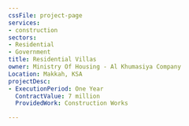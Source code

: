 ```yaml
---
cssFile: project-page
services:
- construction
sectors:
- Residential
- Government
title: Residential Villas
owner: Ministry Of Housing - Al Khumasiya Company
Location: Makkah, KSA
projectDesc:
- ExecutionPeriod: One Year
  ContractValue: 7 million
  ProvidedWork: Construction Works

---
```

